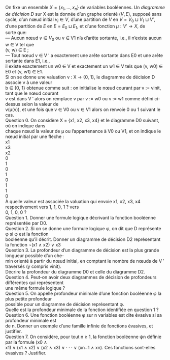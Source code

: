 On fixe un ensemble $X = \{x_1, ... , x_n\}$ de variables booléennes. Un *diagramme de décision* $D$ sur X est la donnée d’un graphe orienté $(V, E)$, supposé sans cycle, d’un nœud initial $v_i \in V$, d’une partition de $V$ en $V =  V_0 \sqcup V_1 \sqcup V′$, d’une partition de $E$ en $E = E_0 \sqcup E_1$, et d’une fonction $μ : V′ \to X$, de  
sorte que:  
— Aucun nœud  $v \in V_0$ ou  v  ∈  V1  n’a d’arête sortante, i.e., il n’existe aucun  w  ∈  V  tel que  
(v, w)  ∈  E  ;  
— Tout nœud  v  ∈  V  ′  a exactement une arête sortante dans  E0  et une arête sortante dans  E1, i.e.,  
il existe exactement un  w0  ∈  V  et exactement un  w1  ∈  V  tels que  (v, w0)  ∈  E0  et  (v, w1)  ∈  E1.  
Si on se donne une  valuation  ν  :  X  → {0,  1}, le diagramme de décision  D  associe  ν  à une valeur  
b  ∈ {0,  1}  obtenue comme suit : on initialise le nœud courant par  v  :=  vinit, tant que le nœud courant  
v  est dans  V  ′  alors on remplace  v  par  v  :=  w0  ou  v  :=  w1  comme défini ci-dessus selon la valeur de  
ν(μ(v)), et une fois que  v  ∈  V0  ou  v  ∈  V1  alors on renvoie  0  ou  1  suivant le cas.  
Question 0.  On considère  X  =  {x1, x2, x3, x4}  et le diagramme  D0  suivant, où on indique dans  
chaque nœud la valeur de  μ  ou l’appartenance à  V0  ou  V1, et on indique le nœud initial par une flèche :  
x1  
x3  
x2  
0  
1  
0  
1  
0  
1  
1  
0  
À quelle valeur est associée la valuation qui envoie  x1, x2, x3, x4  respectivement vers  1,  1,  0,  1  ? vers  
0,  1,  0,  0  ?  
Question 1.  Donner une formule logique décrivant la fonction booléenne représentée par  D0.  
Question 2.  Si on se donne une formule logique  φ, on dit que  D  représente  φ  si  φ  est la fonction  
booléenne qu’il décrit. Donner un diagramme de décision  D2  représentant la fonction  ¬(x1  ∧  x2)  ∨  x3  
Question 3.  La  profondeur  d’un diagramme de décision est la plus grande longueur possible d’un che-  
min orienté à partir du nœud initial, en comptant le nombre de nœuds de  V  ′  traversés (y compris  vinit).  
Décrire la profondeur du diagramme  D0  et celle du diagramme  D2.  
Question 4.  Peut-on avoir deux diagrammes de décision de profondeurs différentes qui représentent  
une même formule logique ?  
Question 5.  On appelle  profondeur minimale  d’une fonction booléenne  φ  la plus petite profondeur  
possible pour un diagramme de décision représentant  φ.  
Quelle est la profondeur minimale de la fonction identifiée en question 1 ?  
Question 6.  Une fonction booléenne  φ  sur  n  variables est dite  évasive  si sa profondeur minimale est  
de  n. Donner un exemple d’une famille infinie de fonctions évasives, et justifier.  
Question 7.  On considère, pour tout  n  ≥  1, la fonction booléenne  ψn  définie par la formule  (x0  ∧  
x1)  ∨  (x1  ∧  x2)  ∨  (x2  ∧  x3)  ∨ · · · ∨  (xn−1  ∧  xn). Ces fonctions sont-elles évasives ? Justifier.
<!--stackedit_data:
eyJoaXN0b3J5IjpbLTgzMTg5MTg1NV19
-->